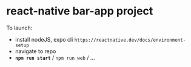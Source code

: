 # react-native bar-app project

To launch:
- install nodeJS, expo cli `https://reactnative.dev/docs/environment-setup`
- navigate to repo
- **`npm run start`** / `npm run web` / ...
